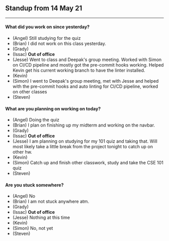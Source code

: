 ## Standup from 14 May 21

--- 

#### What did you work on since yesterday?
- (Angel) Still studying for the quiz
- (Brian) I did not work on this class yesterday.
- (Grady) 
- (Issac) **Out of office**
- (Jesse) Went to class and Deepak's group meeting. Worked with Simon on CI/CD pipeline and mostly got the pre-commit hooks working. Helped Kevin get his current working branch to have the linter installed.
- (Kevin) 
- (Simon) I went to Deepak's group meeting, met with Jesse and helped with the pre-commit hooks and auto linting for CI/CD pipeline, worked on other classes
- (Steven) 


#### What are you planning on working on today?
- (Angel) Doing the quiz
- (Brian) I plan on finishing up my midterm and working on the navbar.
- (Grady) 
- (Issac) **Out of office**
- (Jesse) I am planning on studying for my 101 quiz and taking that. Will most likely take a little break from the project tonight to catch up on other hw.
- (Kevin) 
- (Simon) Catch up and finish other classwork, study and take the CSE 101 quiz
- (Steven) 

#### Are you stuck somewhere?
- (Angel) No
- (Brian) I am not stuck anywhere atm.
- (Grady) 
- (Issac) **Out of office**
- (Jesse) Nothing at this time
- (Kevin) 
- (Simon) No, not yet
- (Steven) 